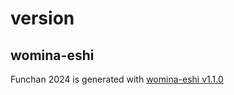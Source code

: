 # version

## womina-eshi

Funchan 2024 is generated with [womina-eshi v1.1.0](https://github.com/kfs214/womina-eshi/tree/1.1.0)
